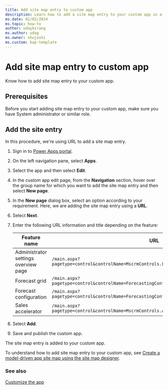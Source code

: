 ```yaml
---
title: Add site map entry to custom app
description: Learn how to add a site map entry to your custom app in a few simple steps.
ms.date: 02/02/2024
ms.topic: how-to
author: udaykirang
ms.author: udag
ms.owner: shujoshi
ms.custom: bap-template
---
```


# Add site map entry to custom app

Know how to add site map entry to your custom app.

## Prerequisites

Before you start adding site map entry to your custom app, make sure you have System administrator or similar role.

## Add the site entry

In this procedure, we're using URL to add a site map entry.

1. Sign in to [Power Apps portal](https://make.preprod.powerapps.com/).
1. On the left navigation pane, select **Apps**.
1. Select the app and then select **Edit**.
1. In the custom app edit page, from the **Navigation** section, hover over the group name for which you want to add the site map entry and then select **New page**.
1. In the **New page** dialog box, select an option according to your requirement. Here, we are adding the site map entry using a **URL**.
1. Select **Next**.
1. Enter the following URL information and title depending on the feature:
    
    | Feature name                | URL                                                                                             |
    |-----------------------------|-------------------------------------------------------------------------------------------------|
    | Administrator settings overview page | `/main.aspx?pagetype=control&controlName=MscrmControls.FieldControls.CCFadminsettings` |
    | Forecast grid               | `/main.aspx?pagetype=control&controlName=ForecastingControls.FieldControls.ForecastGridPage` |
    | Forecast configuration      | `/main.aspx?pagetype=control&controlName=ForecastingControls.FieldControls.CCFForecastConfig` |
    | Sales accelerator           | `/main.aspx?pagetype=control&controlName=MscrmControls.AcceleratedSales.AnchorShellControl` |
    
1. Select **Add**.
1. Save and publish the custom app.

The site map entry is added to your custom app.

To understand how to add site map entry to your custom app, see [Create a model-driven app site map using the site map designer](/power-apps/maker/model-driven-apps/create-site-map-app).

### See also

[Customize the app](manage-app.md)